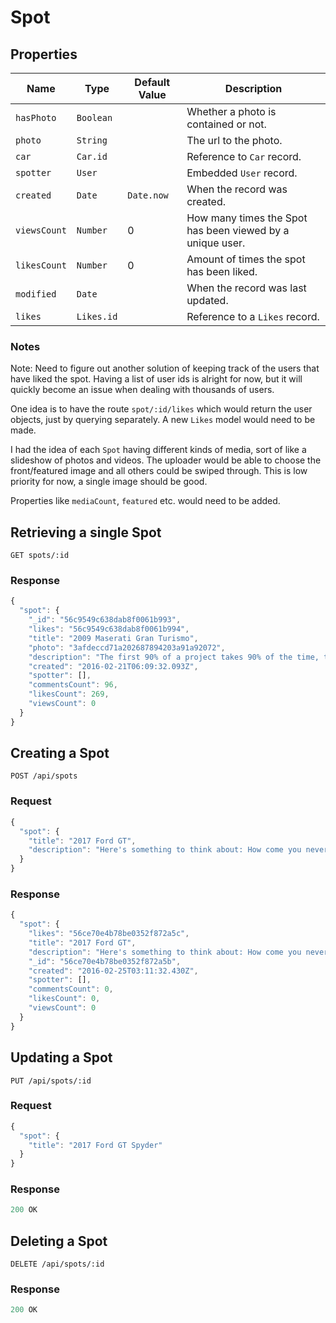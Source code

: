 # Spot

## Properties

| Name | Type | Default Value | Description
| --- | --- | --- | ---
| `hasPhoto` | `Boolean` | | Whether a photo is contained or not.
| `photo` | `String` | | The url to the photo.
| `car` | `Car.id` | | Reference to `Car` record.
| `spotter` | `User` | | Embedded `User` record.
| `created` | `Date` | `Date.now` | When the record was created.
| `viewsCount` | `Number`| 0 | How many times the Spot has been viewed by a unique user.
| `likesCount` | `Number`| 0 | Amount of times the spot has been liked.
| `modified` | `Date` | | When the record was last updated.
| `likes` | `Likes.id` | | Reference to a `Likes` record.

### Notes

Note: Need to figure out another solution of keeping track of the users that have liked the spot. Having a list of user ids is alright for now, but it will quickly become an issue when dealing with thousands of users.

One idea is to have the route `spot/:id/likes` which would return the user objects, just by querying separately. A new `Likes` model would need to be made.

I had the idea of each `Spot` having different kinds of media, sort of like a slideshow of photos and videos. The uploader would be able to choose the front/featured image and all others could be swiped through. This is low priority for now, a single image should be good.

Properties like `mediaCount`, `featured` etc. would need to be added.

## Retrieving a single Spot

```
GET spots/:id
```

### Response

```js
{
  "spot": {
    "_id": "56c9549c638dab8f0061b993",
    "likes": "56c9549c638dab8f0061b994",
    "title": "2009 Maserati Gran Turismo",
    "photo": "3afdeccd71a202687894203a91a92072",
    "description": "The first 90% of a project takes 90% of the time, the last 10% takes the other 90% of the time.",
    "created": "2016-02-21T06:09:32.093Z",
    "spotter": [],
    "commentsCount": 96,
    "likesCount": 269,
    "viewsCount": 0
  }
}
```

## Creating a Spot

```
POST /api/spots
```

### Request

```js
{
  "spot": {
    "title": "2017 Ford GT",
    "description": "Here's something to think about: How come you never see a headline like 'Psychic Wins Lottery.'"
  }
}
```

### Response

```js
{
  "spot": {
    "likes": "56ce70e4b78be0352f872a5c",
    "title": "2017 Ford GT",
    "description": "Here's something to think about: How come you never see a headline like 'Psychic Wins Lottery.'",
    "_id": "56ce70e4b78be0352f872a5b",
    "created": "2016-02-25T03:11:32.430Z",
    "spotter": [],
    "commentsCount": 0,
    "likesCount": 0,
    "viewsCount": 0
  }
}
```

## Updating a Spot

```
PUT /api/spots/:id
```

### Request

```js
{
  "spot": {
    "title": "2017 Ford GT Spyder"
  }
}
```

### Response

```js
200 OK

```

## Deleting a Spot

```
DELETE /api/spots/:id
```

### Response

```js
200 OK

```
